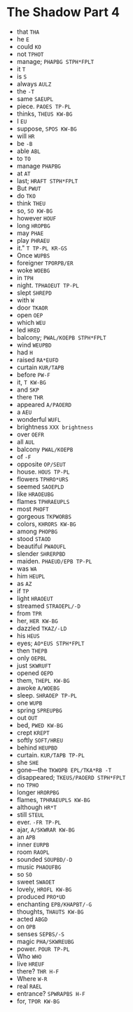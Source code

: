 # The Shadow Part 4

* that `THA`
* he `E`
* could `KO`
* not `TPHOT`
* manage; `PHAPBG STPH*FPLT`
* it `T`
* is `S`
* always `AULZ`
* the `-T`
* same `SAEUPL`
* piece. `PAOES TP-PL`
* thinks, `THEUS KW-BG`
* I `EU`
* suppose, `SPOS KW-BG`
* will `HR`
* be `-B`
* able `ABL`
* to `TO`
* manage `PHAPBG`
* at `AT`
* last; `HRAFT STPH*FPLT`
* But `PWUT`
* do `TKO`
* think `THEU`
* so, `SO KW-BG`
* however `HOUF`
* long `HROPBG`
* may `PHAE`
* play `PHRAEU`
* it." `T TP-PL KR-GS`
* Once `WUPBS`
* foreigner `TPORPB/ER`
* woke `WOEBG`
* in `TPH`
* night. `TPHAOEUT TP-PL`
* slept `SHREPD`
* with `W`
* door `TKAOR`
* open `OEP`
* which `WEU`
* led `HRED`
* balcony; `PWAL/KOEPB STPH*FPLT`
* wind `WEUPBD`
* had `H`
* raised `RA*EUFD`
* curtain `KUR/TAPB`
* before `PW-F`
* it, `T KW-BG`
* and `SKP`
* there `THR`
* appeared `A/PAOERD`
* a `AEU`
* wonderful `WUFL`
* brightness `XXX brightness`
* over `OEFR`
* all `AUL`
* balcony `PWAL/KOEPB`
* of `-F`
* opposite `OP/SEUT`
* house. `HOUS TP-PL`
* flowers `TPHRO*URS`
* seemed `SAOEPLD`
* like `HRAOEUBG`
* flames `TPHRAEUPLS`
* most `PHOFT`
* gorgeous `TKPWORBS`
* colors, `KHRORS KW-BG`
* among `PHOPBG`
* stood `STAOD`
* beautiful `PWAOUFL`
* slender `SHRERPBD`
* maiden. `PHAEUD/EPB TP-PL`
* was `WA`
* him `HEUPL`
* as `AZ`
* if `TP`
* light `HRAOEUT`
* streamed `STRAOEPL/-D`
* from `TPR`
* her, `HER KW-BG`
* dazzled `TKAZ/-LD`
* his `HEUS`
* eyes; `AO*EUS STPH*FPLT`
* then `THEPB`
* only `OEPBL`
* just `SKWRUFT`
* opened `OEPD`
* them, `THEPL KW-BG`
* awoke `A/WOEBG`
* sleep. `SHRAOEP TP-PL`
* one `WUPB`
* spring `SPREUPBG`
* out `OUT`
* bed, `PWED KW-BG`
* crept `KREPT`
* softly `SOFT/HREU`
* behind `HEUPBD`
* curtain. `KUR/TAPB TP-PL`
* she `SHE`
* gone—the `TKWOPB EPL/TKA*RB -T`
* disappeared; `TKEUS/PAOERD STPH*FPLT`
* no `TPHO`
* longer `HRORPBG`
* flames, `TPHRAEUPLS KW-BG`
* although `HR*T`
* still `STEUL`
* ever. `-FR TP-PL`
* ajar, `A/SKWRAR KW-BG`
* an `APB`
* inner `EURPB`
* room `RAOPL`
* sounded `SOUPBD/-D`
* music `PHAOUFBG`
* so `SO`
* sweet `SWAOET`
* lovely, `HROFL KW-BG`
* produced `PRO*UD`
* enchanting `EPB/KHAPBT/-G`
* thoughts, `THAUTS KW-BG`
* acted `ABGD`
* on `OPB`
* senses `SEPBS/-S`
* magic `PHA/SKWREUBG`
* power. `POUR TP-PL`
* Who `WHO`
* live `HREUF`
* there? `THR H-F`
* Where `W-R`
* real `RAEL`
* entrance? `SPWRAPBS H-F`
* for, `TPOR KW-BG`
